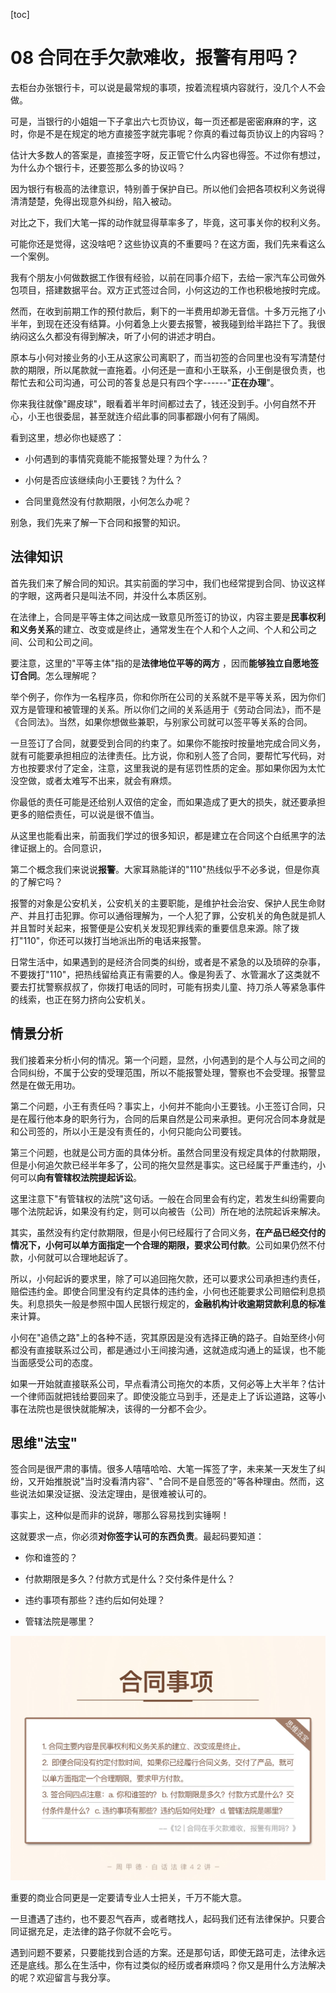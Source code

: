 [toc]
# 08 合同在手欠款难收，报警有用吗？

去柜台办张银行卡，可以说是最常规的事项，按着流程填内容就行，没几个人不会做。

可是，当银行的小姐姐一下子拿出六七页协议，每一页还都是密密麻麻的字，这时，你是不是在规定的地方直接签字就完事呢？你真的看过每页协议上的内容吗？

估计大多数人的答案是，直接签字呀，反正管它什么内容也得签。不过你有想过，为什么办个银行卡，还要签那么多的协议吗？

因为银行有极高的法律意识，特别善于保护自已。所以他们会把各项权利义务说得清清楚楚，免得出现意外纠纷，陷入被动。

对比之下，我们大笔一挥的动作就显得草率多了，毕竟，这可事关你的权利义务。

可能你还是觉得，这没啥吧？这些协议真的不重要吗？在这方面，我们先来看这么一个案例。

我有个朋友小何做数据工作很有经验，以前在同事介绍下，去给一家汽车公司做外包项目，搭建数据平台。双方正式签过合同，小何这边的工作也积极地按时完成。

然而，在收到前期工作的预付款后，剩下的一半费用却渺无音信。十多万元拖了小半年，到现在还没有结算。小何着急上火要去报警，被我碰到给半路拦下了。我很纳闷这么久都没有得到解决，听了小何的讲述才明白。

原本与小何对接业务的小王从这家公司离职了，而当初签的合同里也没有写清楚付款的期限，所以尾款就一直拖着。小何还是一直和小王联系，小王倒是很负责，也帮忙去和公司沟通，可公司的答复总是只有四个字------"**正在办理**"。

你来我往就像"踢皮球"，眼看着半年时间都过去了，钱还没到手。小何自然不开心，小王也很委屈，甚至就连介绍此事的同事都跟小何有了隔阂。

看到这里，想必你也疑惑了：

* 小何遇到的事情究竟能不能报警处理？为什么？

* 小何是否应该继续向小王要钱？为什么？

* 合同里竟然没有付款期限，小何怎么办呢？

别急，我们先来了解一下合同和报警的知识。

## 法律知识

首先我们来了解合同的知识。其实前面的学习中，我们也经常提到合同、协议这样的字眼，这两者只是叫法不同，并没什么本质区别。

在法律上，合同是平等主体之间达成一致意见所签订的协议，内容主要是**民事权利和义务关系**的建立、改变或是终止，通常发生在个人和个人之间、个人和公司之间、公司和公司之间。

要注意，这里的"平等主体"指的是**法律地位平等的两方** ，因而**能够独立自愿地签订合同**。怎么理解呢？

举个例子，你作为一名程序员，你和你所在公司的关系就不是平等关系，因为你们双方是管理和被管理的关系。所以你们之间的关系适用于《劳动合同法》，而不是《合同法》。当然，如果你想做些兼职，与别家公司就可以签平等关系的合同。

一旦签订了合同，就要受到合同的约束了。如果你不能按时按量地完成合同义务，就有可能要承担相应的法律责任。比方说，你和别人签了合同，要帮忙写代码，对方也按要求付了定金，注意，这里我说的是有惩罚性质的定金。那如果你因为太忙没空做，或者太难写不出来，就会有麻烦。

你最低的责任可能是还给别人双倍的定金，而如果造成了更大的损失，就还要承担更多的赔偿责任，可以说是很不值当。

从这里也能看出来，前面我们学过的很多知识，都是建立在合同这个白纸黑字的法律证据上的。合同意识，

第二个概念我们来说说**报警**。大家耳熟能详的"110"热线似乎不必多说，但是你真的了解它吗？

报警的对象是公安机关，公安机关的主要职能，是维护社会治安、保护人民生命财产、并且打击犯罪。你可以通俗理解为，一个人犯了罪，公安机关的角色就是抓人并且暂时关起来，报警便是公安机关发现犯罪线索的重要信息来源。除了拨打"110"，你还可以拨打当地派出所的电话来报警。

日常生活中，如果遇到的是经济合同类的纠纷，或者是不紧急的以及琐碎的杂事，不要拨打"110"，把热线留给真正有需要的人。像是狗丢了、水管漏水了这类就不要去打扰警察叔叔了，你拨打电话的同时，可能有拐卖儿童、持刀杀人等紧急事件的线索，也正在努力挤向公安机关。

## 情景分析

我们接着来分析小何的情况。第一个问题，显然，小何遇到的是个人与公司之间的合同纠纷，不属于公安的受理范围，所以不能报警处理，警察也不会受理。报警显然是在做无用功。

第二个问题，小王有责任吗？事实上，小何并不能向小王要钱。小王签订合同，只是在履行他本身的职务行为，合同的后果自然是公司来承担。更何况合同本身就是和公司签的，所以小王是没有责任的，小何只能向公司要钱。

第三个问题，也就是公司方面的具体分析。虽然合同里没有规定具体的付款期限，但是小何追欠款已经半年多了，公司的拖欠显然是事实。这已经属于严重违约，小何可以**向有管辖权法院提起诉讼**。

这里注意下"有管辖权的法院"这句话。一般在合同里会有约定，若发生纠纷需要向哪个法院起诉，如果没有约定，则可以向被告（公司）所在地的法院起诉来解决。

其实，虽然没有约定付款期限，但是小何已经履行了合同义务，**在产品已经交付的情况下，小何可以单方面指定一个合理的期限，要求公司付款**。公司如果仍然不付款，小何就可以合理地起诉了。

所以，小何起诉的要求里，除了可以追回拖欠款，还可以要求公司承担违约责任，赔偿违约金。即使合同里没有约定具体的违约金，小何也还能要求公司赔偿利息损失。利息损失一般是参照中国人民银行规定的，**金融机构计收逾期贷款利息的标准**来计算。

小何在"追债之路"上的各种不适，究其原因是没有选择正确的路子。自始至终小何都没有直接联系过公司，都是通过小王间接沟通，这就造成沟通上的延误，也不能当面感受公司的态度。

如果一开始就直接联系公司，早点看清公司拖欠的本质，又何必等上大半年？估计一个律师函就把钱给要回来了。即使没能立马到手，还是走上了诉讼道路，这等小事在法院也是很快就能解决，该得的一分都不会少。

## 思维"法宝"

签合同是很严肃的事情。很多人嘻嘻哈哈、大笔一挥签了字，未来某一天发生了纠纷，又开始推脱说"当时没看清内容"、"合同不是自愿签的"等各种理由。然而，这些说法如果没证据、没法定理由，是很难被认可的。

事实上，这种似是而非的说辞，哪那么容易找到实锤啊！

这就要求一点，你必须**对你签字认可的东西负责**。最起码要知道：

* 你和谁签的？

* 付款期限是多久？付款方式是什么？交付条件是什么？

* 违约事项有那些？违约后如何处理？

* 管辖法院是哪里？

![](assets/641c84dd4b3baa0eafc03396f8a6fac1.jpg)

重要的商业合同更是一定要请专业人士把关，千万不能大意。

一旦遭遇了违约，也不要忍气吞声，或者瞎找人，起码我们还有法律保护。只要合同证据充足，走法律的路子你就不会吃亏。

遇到问题不要紧，只要能找到合适的方案。还是那句话，即使无路可走，法律永远还是底线。那么在生活中，你有过类似的经历或者麻烦吗？你又是用什么方法解决的呢？欢迎留言与我分享。  
